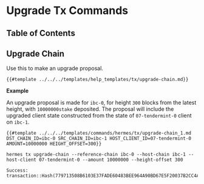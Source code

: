 # Upgrade Tx Commands

## Table of Contents

<!-- toc -->

## Upgrade Chain

Use this to make an upgrade proposal.

```shell
{{#template ../../../templates/help_templates/tx/upgrade-chain.md}}
```

__Example__

An upgrade proposal is made for `ibc-0`, for height `300` blocks from the latest height, with `10000000stake` deposited. The proposal will include the upgraded client state constructed from the state of `07-tendermint-0` client on `ibc-1`.

```shell
{{#template ../../../templates/commands/hermes/tx/upgrade-chain_1.md DST_CHAIN_ID=ibc-0 SRC_CHAIN_ID=ibc-1 HOST_CLIENT_ID=07-tendermint-0 AMOUNT=10000000 HEIGHT_OFFSET=300}}

hermes tx upgrade-chain --reference-chain ibc-0 --host-chain ibc-1 --host-client 07-tendermint-0 --amount 10000000 --height-offset 300
```

```
Success: transaction::Hash(779713508B6103E37FADE60483BEE964A90BD67E5F20037B2CC4AE0E90B707C3)
```

